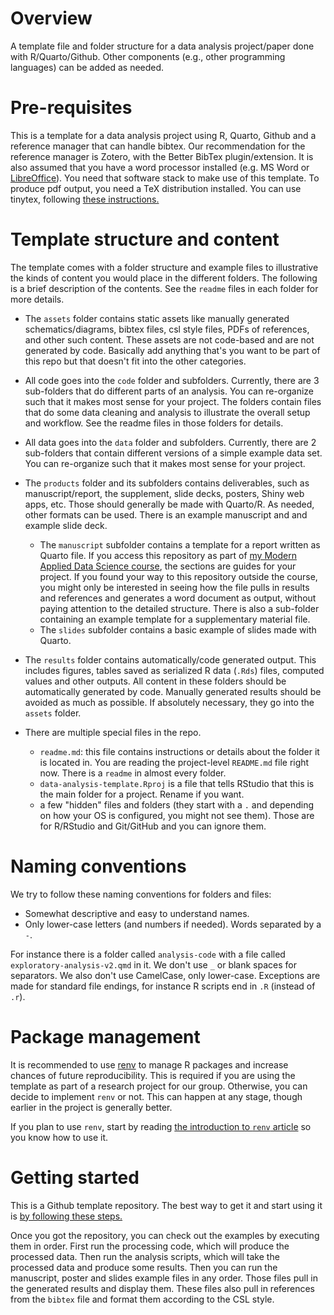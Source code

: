 # Overview

A template file and folder structure for a data analysis project/paper done with R/Quarto/Github. Other components (e.g., other programming languages) can be added as needed. 


# Pre-requisites

This is a template for a data analysis project using R, Quarto, Github and a reference manager that can handle bibtex. Our recommendation for the reference manager is Zotero, with the Better BibTex plugin/extension. It is also assumed that you have a word processor installed (e.g. MS Word or [LibreOffice](https://www.libreoffice.org/)). You need that software stack to make use of this template. To produce pdf output, you need a TeX distribution installed. You can use tinytex, following [these instructions.](https://quarto.org/docs/output-formats/pdf-basics.html)


# Template structure and content

The template comes with a folder structure and example files to illustrative the kinds of content you would place in the different folders. The following is a brief description of the contents. See the `readme` files in each folder for more details.


* The `assets` folder contains static assets like manually generated schematics/diagrams, bibtex files, csl style files, PDFs of references, and other such content. These assets are not code-based and are not generated by code. Basically add anything that's you want to be part of this repo but that doesn't fit into the other categories.

* All code goes into the `code` folder and subfolders. Currently, there are 3 sub-folders that do different parts of an analysis. You can re-organize such that it makes most sense for your project. The folders contain files that do some data cleaning and analysis to illustrate the overall setup and workflow. See the readme files in those folders for details.

* All data goes into the `data` folder and subfolders. Currently, there are 2 sub-folders that contain different versions of a simple example data set. You can re-organize such that it makes most sense for your project. 

* The `products` folder and its subfolders contains deliverables, such as manuscript/report, the supplement, slide decks, posters, Shiny web apps, etc. Those should generally be made with Quarto/R. As needed, other formats can be used. There is an example manuscript and and example slide deck.
  - The  `manuscript` subfolder contains a template for a report written as Quarto file. If you access this repository as part of [my Modern Applied Data Science course](https://andreashandel.github.io/MADAcourse/), the sections are guides for your project. If you found your way to this repository outside the course, you might only be interested in seeing how the file pulls in results and references and generates a word document as output, without paying attention to the detailed structure. There is also a sub-folder containing an example template for a supplementary material file.
  - The `slides` subfolder contains a basic example of slides made with Quarto.


* The `results` folder contains automatically/code generated output. This includes figures, tables saved as serialized R data (`.Rds`) files, computed values and other outputs. All content in these folders should be automatically generated by code. Manually generated results should be avoided as much as possible. If absolutely necessary, they go into the `assets` folder.


* There are multiple special files in the repo.
  * `readme.md`: this file contains instructions or details about the folder it
  is located in. You are reading the project-level `README.md` file right now. There is a `readme` in almost every folder.
  * `data-analysis-template.Rproj` is a file that tells RStudio that this is the main folder for a project. Rename if you want.
  * a few "hidden" files and folders (they start with a `.` and depending on how your OS is configured, you might not see them). Those are for R/RStudio and Git/GitHub and you can ignore them.




# Naming conventions

We try to follow these naming conventions for folders and files: 

* Somewhat descriptive and easy to understand names.
* Only lower-case letters (and numbers if needed). Words separated by a `-`. 

For instance there is a folder called `analysis-code` with a file called `exploratory-analysis-v2.qmd` in it. We don't use `_` or blank spaces for separators. We also don't use CamelCase, only lower-case. Exceptions are made for standard file endings, for instance R scripts end in `.R` (instead of `.r`).


# Package management

It is recommended to use [renv](https://rstudio.github.io/renv/index.html) to manage R packages and increase chances of future reproducibility. This is required if you are using the template as part of a research project for our group. Otherwise, you can decide to implement `renv` or not. This can happen at any stage, though earlier in the project is generally better.

If you plan to use `renv`, start by reading [the introduction to `renv` article](https://rstudio.github.io/renv/articles/renv.html) so you know how to use it.


# Getting started

This is a Github template repository. The best way to get it and start using it is [by following these steps.](https://help.github.com/en/articles/creating-a-repository-from-a-template)

Once you got the repository, you can check out the examples by executing them in order. First run the processing code, which will produce the processed data. Then run the analysis scripts, which will take the processed data and produce some results. Then you can run the manuscript, poster and slides example files in any order. Those files pull in the generated results and display them. These files also pull in references from the `bibtex` file and format them according to the CSL style.